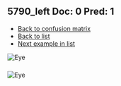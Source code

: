 ## 5790_left Doc: 0 Pred: 1
- [Back to confusion matrix](https://github.com/juliandewit/kaggle_retinopathy/blob/master/matrix.md)
- [Back to list](https://github.com/juliandewit/kaggle_retinopathy/blob/master/lists/01/list.md)
- [Next example in list](https://github.com/juliandewit/kaggle_retinopathy/blob/master/lists/01/58/5811_left.md)

![Eye](https://retinopaty.blob.core.windows.net/size1024/5790_left_0.jpeg)

### 

![Eye]()

